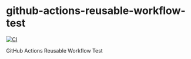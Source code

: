 # github-actions-reusable-workflow-test

[![CI](https://github.com/iamazeem/github-actions-reusable-workflow-test/actions/workflows/ci.yml/badge.svg?branch=main)](https://github.com/iamazeem/github-actions-reusable-workflow-test/actions/workflows/ci.yml)

GitHub Actions Reusable Workflow Test
